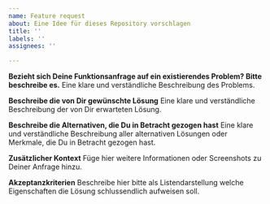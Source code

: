 ```yaml
---
name: Feature request
about: Eine Idee für dieses Repository vorschlagen
title: ''
labels: ''
assignees: ''

---
```


**Bezieht sich Deine Funktionsanfrage auf ein existierendes Problem? Bitte beschreibe es.**
Eine klare und verständliche Beschreibung des Problems. 

**Beschreibe die von Dir gewünschte Lösung**
Eine klare und verständliche Beschreibung der von Dir erwarteten Lösung.

**Beschreibe die Alternativen, die Du in Betracht gezogen hast**
Eine klare und verständliche Beschreibung aller alternativen Lösungen oder Merkmale, die Du in Betracht gezogen hast.

**Zusätzlicher Kontext**
Füge hier weitere Informationen oder Screenshots zu Deiner Anfrage hinzu.

**Akzeptanzkriterien**
Beschreibe hier bitte als Listendarstellung welche Eigenschaften die Lösung schlussendlich aufweisen soll.

